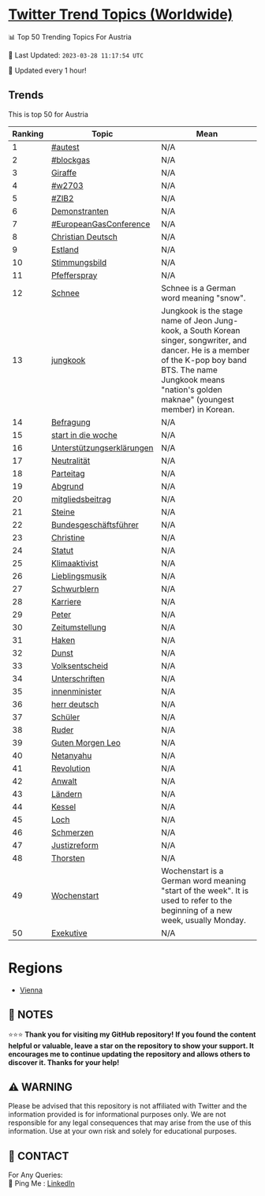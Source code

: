 [Twitter Trend Topics (Worldwide)](https://github.com/ErcinDedeoglu/Twitter-Trend-Topics)
==========


📊 Top 50 Trending Topics For Austria

📆 Last Updated: `2023-03-28 11:17:54 UTC`

🔧 Updated every 1 hour!


## Trends

This is top 50 for Austria

| Ranking | Topic | Mean |
| ------- | ------------ | ------------ |
| 1 | [#autest](http://twitter.com/search?q=%23autest) | N/A |
| 2 | [#blockgas](http://twitter.com/search?q=%23blockgas) | N/A |
| 3 | [Giraffe](http://twitter.com/search?q=Giraffe) | N/A |
| 4 | [#w2703](http://twitter.com/search?q=%23w2703) | N/A |
| 5 | [#ZIB2](http://twitter.com/search?q=%23ZIB2) | N/A |
| 6 | [Demonstranten](http://twitter.com/search?q=Demonstranten) | N/A |
| 7 | [#EuropeanGasConference](http://twitter.com/search?q=%23EuropeanGasConference) | N/A |
| 8 | [Christian Deutsch](http://twitter.com/search?q=Christian+Deutsch) | N/A |
| 9 | [Estland](http://twitter.com/search?q=Estland) | N/A |
| 10 | [Stimmungsbild](http://twitter.com/search?q=Stimmungsbild) | N/A |
| 11 | [Pfefferspray](http://twitter.com/search?q=Pfefferspray) | N/A |
| 12 | [Schnee](http://twitter.com/search?q=Schnee) | Schnee is a German word meaning "snow". |
| 13 | [jungkook](http://twitter.com/search?q=jungkook) | Jungkook is the stage name of Jeon Jung-kook, a South Korean singer, songwriter, and dancer. He is a member of the K-pop boy band BTS. The name Jungkook means "nation's golden maknae" (youngest member) in Korean. |
| 14 | [Befragung](http://twitter.com/search?q=Befragung) | N/A |
| 15 | [start in die woche](http://twitter.com/search?q=start+in+die+woche) | N/A |
| 16 | [Unterstützungserklärungen](http://twitter.com/search?q=Unterst%c3%bctzungserkl%c3%a4rungen) | N/A |
| 17 | [Neutralität](http://twitter.com/search?q=Neutralit%c3%a4t) | N/A |
| 18 | [Parteitag](http://twitter.com/search?q=Parteitag) | N/A |
| 19 | [Abgrund](http://twitter.com/search?q=Abgrund) | N/A |
| 20 | [mitgliedsbeitrag](http://twitter.com/search?q=mitgliedsbeitrag) | N/A |
| 21 | [Steine](http://twitter.com/search?q=Steine) | N/A |
| 22 | [Bundesgeschäftsführer](http://twitter.com/search?q=Bundesgesch%c3%a4ftsf%c3%bchrer) | N/A |
| 23 | [Christine](http://twitter.com/search?q=Christine) | N/A |
| 24 | [Statut](http://twitter.com/search?q=Statut) | N/A |
| 25 | [Klimaaktivist](http://twitter.com/search?q=Klimaaktivist) | N/A |
| 26 | [Lieblingsmusik](http://twitter.com/search?q=Lieblingsmusik) | N/A |
| 27 | [Schwurblern](http://twitter.com/search?q=Schwurblern) | N/A |
| 28 | [Karriere](http://twitter.com/search?q=Karriere) | N/A |
| 29 | [Peter](http://twitter.com/search?q=Peter) | N/A |
| 30 | [Zeitumstellung](http://twitter.com/search?q=Zeitumstellung) | N/A |
| 31 | [Haken](http://twitter.com/search?q=Haken) | N/A |
| 32 | [Dunst](http://twitter.com/search?q=Dunst) | N/A |
| 33 | [Volksentscheid](http://twitter.com/search?q=Volksentscheid) | N/A |
| 34 | [Unterschriften](http://twitter.com/search?q=Unterschriften) | N/A |
| 35 | [innenminister](http://twitter.com/search?q=innenminister) | N/A |
| 36 | [herr deutsch](http://twitter.com/search?q=herr+deutsch) | N/A |
| 37 | [Schüler](http://twitter.com/search?q=Sch%c3%bcler) | N/A |
| 38 | [Ruder](http://twitter.com/search?q=Ruder) | N/A |
| 39 | [Guten Morgen Leo](http://twitter.com/search?q=Guten+Morgen+Leo) | N/A |
| 40 | [Netanyahu](http://twitter.com/search?q=Netanyahu) | N/A |
| 41 | [Revolution](http://twitter.com/search?q=Revolution) | N/A |
| 42 | [Anwalt](http://twitter.com/search?q=Anwalt) | N/A |
| 43 | [Ländern](http://twitter.com/search?q=L%c3%a4ndern) | N/A |
| 44 | [Kessel](http://twitter.com/search?q=Kessel) | N/A |
| 45 | [Loch](http://twitter.com/search?q=Loch) | N/A |
| 46 | [Schmerzen](http://twitter.com/search?q=Schmerzen) | N/A |
| 47 | [Justizreform](http://twitter.com/search?q=Justizreform) | N/A |
| 48 | [Thorsten](http://twitter.com/search?q=Thorsten) | N/A |
| 49 | [Wochenstart](http://twitter.com/search?q=Wochenstart) | Wochenstart is a German word meaning "start of the week". It is used to refer to the beginning of a new week, usually Monday. |
| 50 | [Exekutive](http://twitter.com/search?q=Exekutive) | N/A |



# Regions

* [Vienna](</Austria/Vienna.md>)



## 📝 NOTES

⭐⭐⭐ **Thank you for visiting my GitHub repository! If you found the content helpful or valuable, leave a star on the repository to show your support. It encourages me to continue updating the repository and allows others to discover it. Thanks for your help!**


## ⚠️ WARNING

Please be advised that this repository is not affiliated with Twitter and the information provided is for informational purposes only. We are not responsible for any legal consequences that may arise from the use of this information. Use at your own risk and solely for educational purposes.


## 📨 CONTACT

 For Any Queries:  
            🏓 Ping Me : [LinkedIn](https://www.linkedin.com/in/ercindedeoglu/)
